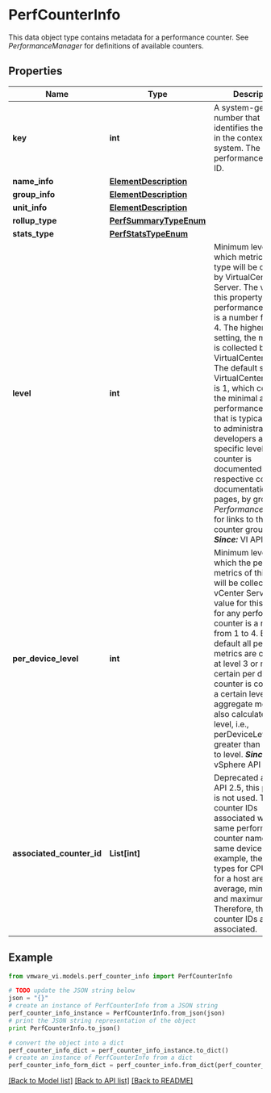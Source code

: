 # PerfCounterInfo

This data object type contains metadata for a performance counter.  See *PerformanceManager* for definitions of available counters. 

## Properties
Name | Type | Description | Notes
------------ | ------------- | ------------- | -------------
**key** | **int** | A system-generated number that uniquely identifies the counter in the context of the system.  The performance counter ID.  | 
**name_info** | [**ElementDescription**](ElementDescription.md) |  | 
**group_info** | [**ElementDescription**](ElementDescription.md) |  | 
**unit_info** | [**ElementDescription**](ElementDescription.md) |  | 
**rollup_type** | [**PerfSummaryTypeEnum**](PerfSummaryTypeEnum.md) |  | 
**stats_type** | [**PerfStatsTypeEnum**](PerfStatsTypeEnum.md) |  | 
**level** | **int** | Minimum level at which metrics of this type will be collected by VirtualCenter Server.  The value for this property for any performance counter is a number from 1 to 4. The higher the setting, the more data is collected by VirtualCenter Server. The default setting for VirtualCenter Server is 1, which collects the minimal amount of performance data that is typically useful to administrators and developers alike. The specific level of each counter is documented in the respective counter-documentation pages, by group. See *PerformanceManager* for links to the counter group pages.  ***Since:*** VI API 2.5  | [optional] 
**per_device_level** | **int** | Minimum level at which the per device metrics of this type will be collected by vCenter Server.  The value for this property for any performance counter is a number from 1 to 4. By default all per device metrics are calculated at level 3 or more. If a certain per device counter is collected at a certain level, the aggregate metric is also calculated at that level, i.e., perDeviceLevel is greater than or equal to level.  ***Since:*** vSphere API 4.1  | [optional] 
**associated_counter_id** | **List[int]** | Deprecated as of VI API 2.5, this property is not used.  The counter IDs associated with the same performance counter name for the same device type.  For example, the rollup types for CPU Usage for a host are average, minimum, and maximum&amp;#46; Therefore, their counter IDs are associated.  | [optional] 

## Example

```python
from vmware_vi.models.perf_counter_info import PerfCounterInfo

# TODO update the JSON string below
json = "{}"
# create an instance of PerfCounterInfo from a JSON string
perf_counter_info_instance = PerfCounterInfo.from_json(json)
# print the JSON string representation of the object
print PerfCounterInfo.to_json()

# convert the object into a dict
perf_counter_info_dict = perf_counter_info_instance.to_dict()
# create an instance of PerfCounterInfo from a dict
perf_counter_info_form_dict = perf_counter_info.from_dict(perf_counter_info_dict)
```
[[Back to Model list]](../README.md#documentation-for-models) [[Back to API list]](../README.md#documentation-for-api-endpoints) [[Back to README]](../README.md)


